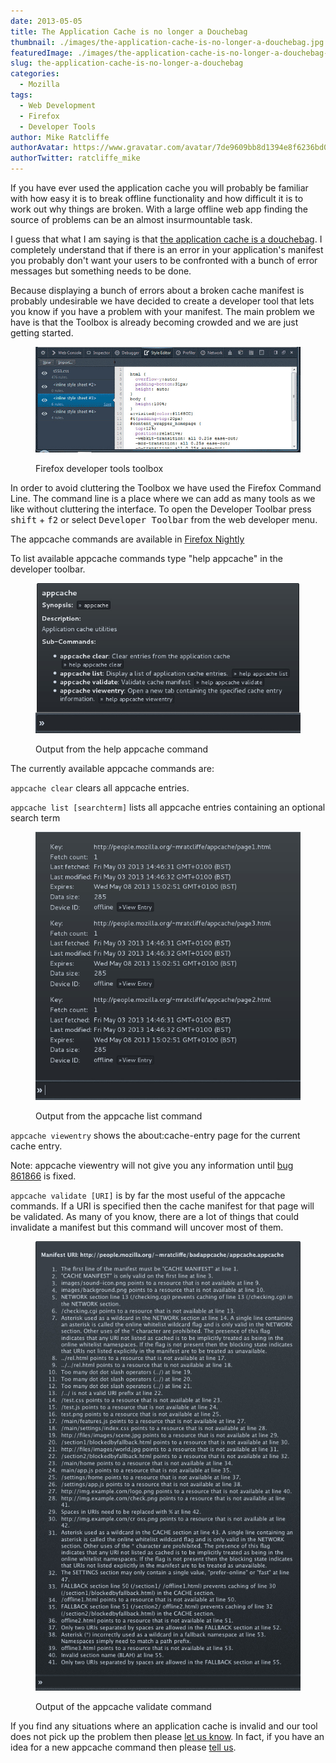 ```yaml
---
date: 2013-05-05
title: The Application Cache is no longer a Douchebag
thumbnail: ./images/the-application-cache-is-no-longer-a-douchebag.jpg
featuredImage: ./images/the-application-cache-is-no-longer-a-douchebag-featured-image.jpg
slug: the-application-cache-is-no-longer-a-douchebag
categories:
  - Mozilla
tags:
  - Web Development
  - Firefox
  - Developer Tools
author: Mike Ratcliffe
authorAvatar: https://www.gravatar.com/avatar/7de9609bb8d1394e8f6236bd0fac2d7b.jpg
authorTwitter: ratcliffe_mike
---
```


If you have ever used the application cache you will probably be familiar with how easy it is to break offline functionality and how difficult it is to work out why things are broken. With a large offline web app finding the source of problems can be an almost insurmountable task.

I guess that what I am saying is that [the application cache is a douchebag](https://alistapart.com/article/application-cache-is-a-douchebag). I completely understand that if there is an error in your application's manifest you probably don't want your users to be confronted with a bunch of error messages but something needs to be done.

Because displaying a bunch of errors about a broken cache manifest is probably undesirable we have decided to create a developer tool that lets you know if you have a problem with your manifest. The main problem we have is that the Toolbox is already becoming crowded and we are just getting started.

<figure>

![Firefox Developer Tools Toolbox](images/firefox-developer-tools-toolbox.jpg)

  <figcaption>Firefox developer tools toolbox</figcaption>
</figure>

In order to avoid cluttering the Toolbox we have used the Firefox Command Line. The command line is a place where we can add as many tools as we like without cluttering the interface. To open the Developer Toolbar press <kbd>shift</kbd> + <kbd>f2</kbd> or select <kbd>Developer Toolbar</kbd> from the web developer menu.

The appcache commands are available in [Firefox Nightly](https://nightly.mozilla.org/)

To list available appcache commands type "help appcache" in the developer toolbar.

<figure>

![Output from the help appcache command](images/output-from-the-help-appcache-command.jpg)

  <figcaption>Output from the help appcache command</figcaption>
</figure>

The currently available appcache commands are:

`appcache clear` clears all appcache entries.

`appcache list [searchterm]` lists all appcache entries containing an optional search term

<figure>

![Output from the appcache list command](images/output-from-the-appcache-list-command.jpg)

  <figcaption>Output from the appcache list command</figcaption>
</figure>

`appcache viewentry` shows the about:cache-entry page for the current cache entry.

Note: appcache viewentry will not give you any information until [bug 861866](https://bugzilla.mozilla.org/show_bug.cgi?id=861866) is fixed.

`appcache validate [URI]` is by far the most useful of the appcache commands. If a URI is specified then the cache manifest for that page will be validated. As many of you know, there are a lot of things that could invalidate a manifest but this command will uncover most of them.

<figure>

![Output of the appcache validate command](images/output-of-the-appcache-validate-command.jpg)

  <figcaption>Output of the appcache validate command</figcaption>
</figure>

If you find any situations where an application cache is invalid and our tool does not pick up the problem then please [let us know](https://bugzilla.mozilla.org/enter_bug.cgi?alias=&assigned_to=nobody%40mozilla.org&attach_text=&blocked=&bug_file_loc=http%3A%2F%2F&bug_severity=normal&bug_status=NEW&cf_blocking_b2g=---&cf_crash_signature=&cf_status_b2g18=---&cf_status_b2g18_1_0_0=---&cf_status_b2g18_1_0_1=---&cf_status_firefox20=---&cf_status_firefox21=---&cf_status_firefox22=---&cf_status_firefox23=---&cf_status_firefox_esr17=---&cf_tracking_b2g18=---&cf_tracking_firefox20=---&cf_tracking_firefox21=---&cf_tracking_firefox22=---&cf_tracking_firefox23=---&cf_tracking_firefox_esr17=---&cf_tracking_firefox_relnote=---&cf_tracking_relnote_b2g=---&comment=&component=Developer%20Tools%3A%20Graphic%20Commandline%20and%20Toolbar&contenttypeentry=&contenttypemethod=autodetect&contenttypeselection=text%2Fplain&data=&defined_groups=1&dependson=&description=&flag_type-203=X&flag_type-37=X&flag_type-41=X&flag_type-5=X&flag_type-607=X&flag_type-720=X&flag_type-721=X&flag_type-737=X&flag_type-748=X&flag_type-781=X&flag_type-787=X&flag_type-791=X&flag_type-799=X&flag_type-800=X&flag_type-802=X&flag_type-809=X&form_name=enter_bug&keywords=&maketemplate=Remember%20values%20as%20bookmarkable%20template&op_sys=All&priority=--&product=Firefox&qa_contact=&rep_platform=All&requestee_type-203=&requestee_type-41=&requestee_type-5=&requestee_type-607=&requestee_type-748=&requestee_type-781=&requestee_type-787=&requestee_type-791=&requestee_type-800=&short_desc=&status_whiteboard=&target_milestone=---&version=unspecified). In fact, if you have an idea for a new appcache command then please [tell us](https://bugzilla.mozilla.org/enter_bug.cgi?alias=&assigned_to=nobody%40mozilla.org&attach_text=&blocked=&bug_file_loc=http%3A%2F%2F&bug_severity=enhancement&bug_status=NEW&cf_blocking_b2g=---&cf_crash_signature=&cf_status_b2g18=---&cf_status_b2g18_1_0_0=---&cf_status_b2g18_1_0_1=---&cf_status_firefox20=---&cf_status_firefox21=---&cf_status_firefox22=---&cf_status_firefox23=---&cf_status_firefox_esr17=---&cf_tracking_b2g18=---&cf_tracking_firefox20=---&cf_tracking_firefox21=---&cf_tracking_firefox22=---&cf_tracking_firefox23=---&cf_tracking_firefox_esr17=---&cf_tracking_firefox_relnote=---&cf_tracking_relnote_b2g=---&comment=&component=Developer%20Tools%3A%20Graphic%20Commandline%20and%20Toolbar&contenttypeentry=&contenttypemethod=autodetect&contenttypeselection=text%2Fplain&data=&defined_groups=1&dependson=&description=&flag_type-203=X&flag_type-37=X&flag_type-41=X&flag_type-5=X&flag_type-607=X&flag_type-720=X&flag_type-721=X&flag_type-737=X&flag_type-748=X&flag_type-781=X&flag_type-787=X&flag_type-791=X&flag_type-799=X&flag_type-800=X&flag_type-802=X&flag_type-809=X&form_name=enter_bug&keywords=&maketemplate=Remember%20values%20as%20bookmarkable%20template&op_sys=All&priority=--&product=Firefox&qa_contact=&rep_platform=All&requestee_type-203=&requestee_type-41=&requestee_type-5=&requestee_type-607=&requestee_type-748=&requestee_type-781=&requestee_type-787=&requestee_type-791=&requestee_type-800=&short_desc=&status_whiteboard=&target_milestone=---&version=unspecified).
